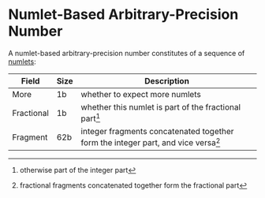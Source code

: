 # Numlet-Based Arbitrary-Precision Number

A numlet-based arbitrary-precision number constitutes of a sequence of <ins>numlets</ins>:

Field     |Size|Description
----------|----|-----------
More      |1b  |whether to expect more numlets
Fractional|1b  |whether this numlet is part of the fractional part[^integer-part]
Fragment  |62b |integer fragments concatenated together form the integer part, and vice versa[^vice-versa]

[^integer-part]: otherwise part of the integer part
[^vice-versa]: fractional fragments concatenated together form the fractional part
